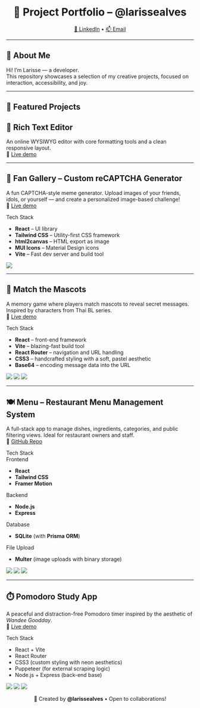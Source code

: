 <h1 align="center">🚀 Project Portfolio – @larissealves</h1>

<p align="center">
  <a href="https://www.linkedin.com/in/larissealves" target="_blank">🔗 LinkedIn</a> •
  <a href="mailto:larissealves.dev@gmail.com">📫 Email</a>
</p>

---

## 👋 About Me

Hi! I’m Larisse — a developer.  
This repository showcases a selection of my creative projects, focused on interaction, accessibility, and joy.

---

## 🌟 Featured Projects

## 📝 Rich Text Editor  
An online WYSIWYG editor with core formatting tools and a clean responsive layout.  
🔗 [Live demo](https://richtexteditor-js-html.netlify.app/)

---

## 🧩 Fan Gallery – Custom reCAPTCHA Generator  
A fun CAPTCHA-style meme generator. Upload images of your friends, idols, or yourself — and create a personalized image-based challenge!  
🔗 [Live demo](https://fan-gallery.vercel.app/) <br>

Tech Stack
- **React** – UI library
- **Tailwind CSS** – Utility-first CSS framework
- **html2canvas** – HTML export as image
- **MUI Icons** – Material Design icons
- **Vite** – Fast dev server and build tool

<img src="https://github.com/larissealves/Portifolio/blob/main/readme%20screenshots/Fan-Gallery-Screenshots.png" />

---

## 🧸 Match the Mascots  
A memory game where players match mascots to reveal secret messages. Inspired by characters from Thai BL series.  
🔗 [Live demo](https://match-the-mascots-for-sale.vercel.app) <br>

Tech Stack
- **React** – front-end framework
- **Vite** – blazing-fast build tool
- **React Router** – navigation and URL handling
- **CSS3** – handcrafted styling with a soft, pastel aesthetic
- **Base64** – encoding message data into the URL

<p>
  <img src="https://github.com/larissealves/Portifolio/blob/main/readme%20screenshots/Match%20the%20Mascots-img-01.png" />
  <img src="https://github.com/larissealves/Portifolio/blob/main/readme%20screenshots/Match%20the%20Mascots-img-02.png" />
  <img src="https://github.com/larissealves/Portifolio/blob/main/readme%20screenshots/Match%20the%20Mascots-img-03.png" />
</p>

---

## 🍽️ Menu – Restaurant Menu Management System  
A full-stack app to manage dishes, ingredients, categories, and public filtering views. Ideal for restaurant owners and staff.  
🔗 [GitHub Repo](https://github.com/larissealves/menu) 

Tech Stack <br>
Frontend
- **React**
- **Tailwind CSS**
- **Framer Motion**

Backend
- **Node.js**
- **Express**

Database
- **SQLite** (with **Prisma ORM**)

File Upload
- **Multer** (image uploads with binary storage)


<p>
  <img src="https://github.com/larissealves/Portifolio/blob/main/readme%20screenshots/Menu%20%E2%80%93%20img-01.png"/>
  <img src="https://github.com/larissealves/Portifolio/blob/main/readme%20screenshots/Menu%20%E2%80%93%20img-02.png" />
  <img src="https://github.com/larissealves/Portifolio/blob/main/readme%20screenshots/Menu%20%E2%80%93%20img-03.png" />
</p>

---

## ⏱️ Pomodoro Study App  
A peaceful and distraction-free Pomodoro timer inspired by the aesthetic of *Wandee Goodday*.  
🔗 [Live demo](https://companion-study-room-react.vercel.app/) <br>

Tech Stack
- React + Vite
- React Router
- CSS3 (custom styling with neon aesthetics)
- Puppeteer (for external scraping logic)
- Node.js + Express (back-end base)

<p>
  <img src="https://github.com/larissealves/Portifolio/blob/main/readme%20screenshots/Pomodoro-img-01.png" />
  <img src="https://github.com/larissealves/Portifolio/blob/main/readme%20screenshots/Pomodoro-img-02.png" />
  <img src="https://github.com/larissealves/Portifolio/blob/main/readme%20screenshots/Pomodoro-img-03.png" />
</p>

<p align="center">
  💜 Created by <strong>@larissealves</strong> • Open to collaborations!
</p>
